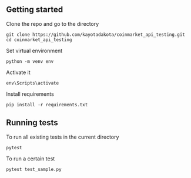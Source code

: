 ## Getting started
Clone the repo and go to the directory
```
git clone https://github.com/kayotadakota/coinmarket_api_testing.git
cd coinmarket_api_testing
```
Set virtual environment
```
python -m venv env
```
Activate it
```
env\Scripts\activate
```
Install requirements
```
pip install -r requirements.txt
```
## Running tests
To run all existing tests in the current directory
```
pytest
```
To run a certain test 
```
pytest test_sample.py
```
